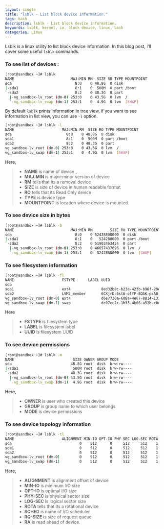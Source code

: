 ```yaml
---
layout: single
title: "lsblk - List block device information."
tags: bash
description: lsblk - List block device information.
keywords: lsblk, kernel, io, block device, linux, bash
categories: Linux
---
```


Lsblk is a linux utility to list block device information. In this blog post, I'll cover some useful `lsblk` commands.

### To see list of devices :
```bash
[root@sandbox ~]# lsblk
NAME                          MAJ:MIN RM  SIZE RO TYPE MOUNTPOINT
sda                             8:0    0 48.8G  0 disk
|-sda1                          8:1    0  500M  0 part /boot
`-sda2                          8:2    0 48.3G  0 part
  |-vg_sandbox-lv_root (dm-0) 253:0    0 43.5G  0 lvm  /
  `-vg_sandbox-lv_swap (dm-1) 253:1    0  4.9G  0 lvm  [SWAP]
```

By default `lsblk` prints information in tree view, if you want to see information in list view, you can use `-l` option.

```bash
[root@sandbox ~]# lsblk -l
NAME                      MAJ:MIN RM  SIZE RO TYPE MOUNTPOINT
sda                         8:0    0 48.8G  0 disk
sda1                        8:1    0  500M  0 part /boot
sda2                        8:2    0 48.3G  0 part
vg_sandbox-lv_root (dm-0) 253:0    0 43.5G  0 lvm  /
vg_sandbox-lv_swap (dm-1) 253:1    0  4.9G  0 lvm  [SWAP]
```

Here,

> * **NAME** is name of device ,
> * **MAJ:MIN** is major:minor version of device
> * **RM** tells that its a removal device
> * **SIZE** is size of device in human readable format
> * **RO** tells that its Read Only device
> * **TYPE** is device type
> * **MOUNTPOINT** is location where device is mounted.


### To see device size in bytes

```bash
[root@sandbox ~]# lsblk -b
NAME                          MAJ:MIN RM        SIZE RO TYPE MOUNTPOINT
sda                             8:0    0 52428800000  0 disk
|-sda1                          8:1    0   524288000  0 part /boot
`-sda2                          8:2    0 51903463424  0 part
  |-vg_sandbox-lv_root (dm-0) 253:0    0 46657437696  0 lvm  /
  `-vg_sandbox-lv_swap (dm-1) 253:1    0  5242880000  0 lvm  [SWAP]
```

### To see filesystem information

```bash
[root@sandbox ~]# lsblk -fl
NAME                      FSTYPE      LABEL UUID                                   MOUNTPOINT
sda
sda1                      ext4              8ed32b8c-b23a-423b-b96f-29eaa1303ae1   /boot
sda2                      LVM2_member       6CXjrD-6st6-olYP-BQAK-psA0-dS3T-8KeIRU
vg_sandbox-lv_root (dm-0) ext4              d6e7730a-608a-4e67-8814-131e23411619   /
vg_sandbox-lv_swap (dm-1) swap              dc07cc2c-1b35-4b06-a52b-c0d162669afe   [SWAP]
```

Here

> * **FSTYPE** is filesystem type
> * **LABEL** is filesystem label
> * **UUID** is filesystem UUID

### To see device permissions
```bash
[root@sandbox ~]# lsblk -m
NAME                           SIZE OWNER GROUP MODE
sda                           48.8G root  disk  brw-rw----
|-sda1                         500M root  disk  brw-rw----
`-sda2                        48.3G root  disk  brw-rw----
  |-vg_sandbox-lv_root (dm-0) 43.5G root  disk  brw-rw----
  `-vg_sandbox-lv_swap (dm-1)  4.9G root  disk  brw-rw----
```

Here,

> * **OWNER** is user who created this device
> * **GROUP** is group name to which user belongs
> * **MODE** is device permissions


### To see device topology information
```bash
[root@sandbox ~]# lsblk -tl
NAME                      ALIGNMENT MIN-IO OPT-IO PHY-SEC LOG-SEC ROTA SCHED RQ-SIZE   RA
sda                               0    512      0     512     512    1 cfq       128  128
sda1                              0    512      0     512     512    1 cfq       128  128
sda2                              0    512      0     512     512    1 cfq       128  128
vg_sandbox-lv_root (dm-0)         0    512      0     512     512    1           128  128
vg_sandbox-lv_swap (dm-1)         0    512      0     512     512    1           128  128
```

Here,

> * **ALIGNMENT** is alignment offset of device
> * **MIN-IO** is minimum I/O size
> * **OPT-IO** is optimal I/O size
> * **PHY-SEC** is physical sector size
> * **LOG-SEC** is logical sector size
> * **ROTA** tells that its a rotational device
> * **SCHED** is name of I/O scheduler
> * **RQ-SIZE** is size of request queue
> * **RA** is read ahead of device.


